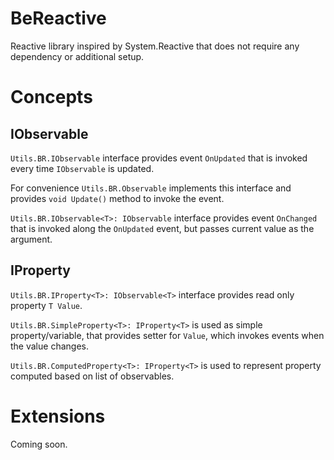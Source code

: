 # BeReactive

Reactive library inspired by System.Reactive that does not require any dependency or additional setup.

# Concepts

## IObservable

`Utils.BR.IObservable` interface provides event `OnUpdated` that is invoked every time `IObservable` is updated.

For convenience `Utils.BR.Observable` implements this interface and provides `void Update()` method to invoke the event.

`Utils.BR.IObservable<T>: IObservable` interface provides event `OnChanged` that is invoked along the `OnUpdated` event, but passes current value as the argument. 

## IProperty

`Utils.BR.IProperty<T>: IObservable<T>` interface provides read only property `T Value`.

`Utils.BR.SimpleProperty<T>: IProperty<T>` is used as simple property/variable, that provides setter for `Value`, which invokes events when the value changes.

`Utils.BR.ComputedProperty<T>: IProperty<T>` is used to represent property computed based on list of observables.

# Extensions

Coming soon.